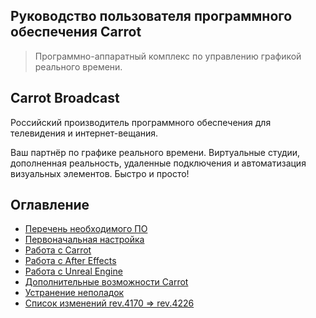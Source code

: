﻿## Руководство пользователя программного обеспечения Carrot

> Программно-аппаратный комплекс по управлению графикой реального времени.

## Carrot Broadcast

Российский производитель программного обеспечения для телевидения и интернет-вещания.

Ваш партнёр по графике реального времени. Виртуальные студии, дополненная реальность, удаленные подключения и автоматизация визуальных элементов. Быстро и просто!

## Оглавление

- [Перечень необходимого ПО](thirdparty.md)
- [Первоначальная настройка](settings.md)
- [Работа с Carrot](workflow.md)
- [Работа с After Effects](ae_templates.md)
- [Работа с Unreal Engine](ue_templates.md)
- [Дополнительные возможности Carrot](examples.md)
- [Устранение неполадок](troubleshooting.md)
- [Список изменений rev.4170 => rev.4226](updates.md)